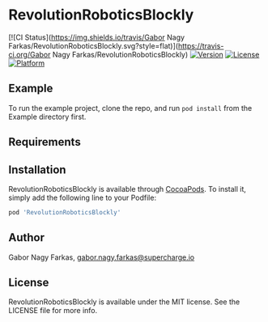 # RevolutionRoboticsBlockly

[![CI Status](https://img.shields.io/travis/Gabor Nagy Farkas/RevolutionRoboticsBlockly.svg?style=flat)](https://travis-ci.org/Gabor Nagy Farkas/RevolutionRoboticsBlockly)
[![Version](https://img.shields.io/cocoapods/v/RevolutionRoboticsBlockly.svg?style=flat)](https://cocoapods.org/pods/RevolutionRoboticsBlockly)
[![License](https://img.shields.io/cocoapods/l/RevolutionRoboticsBlockly.svg?style=flat)](https://cocoapods.org/pods/RevolutionRoboticsBlockly)
[![Platform](https://img.shields.io/cocoapods/p/RevolutionRoboticsBlockly.svg?style=flat)](https://cocoapods.org/pods/RevolutionRoboticsBlockly)

## Example

To run the example project, clone the repo, and run `pod install` from the Example directory first.

## Requirements

## Installation

RevolutionRoboticsBlockly is available through [CocoaPods](https://cocoapods.org). To install
it, simply add the following line to your Podfile:

```ruby
pod 'RevolutionRoboticsBlockly'
```

## Author

Gabor Nagy Farkas, gabor.nagy.farkas@supercharge.io

## License

RevolutionRoboticsBlockly is available under the MIT license. See the LICENSE file for more info.
